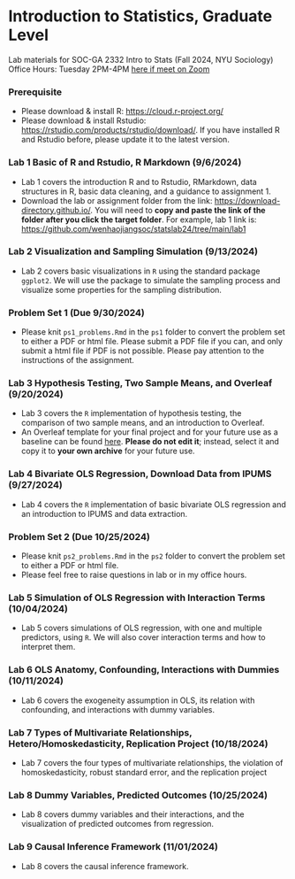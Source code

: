 # Introduction to Statistics, Graduate Level
Lab materials for SOC-GA 2332 Intro to Stats (Fall 2024, NYU Sociology) \
Office Hours: Tuesday 2PM-4PM [here if meet on Zoom](https://nyu.zoom.us/my/wenhaojiang)
 

### Prerequisite
+ Please download & install R: https://cloud.r-project.org/
+ Please download & install Rstudio: https://rstudio.com/products/rstudio/download/. If you have installed R and Rstudio before, please update it to the latest version.

### Lab 1 Basic of R and Rstudio, R Markdown (9/6/2024)
+ Lab 1 covers the introduction R and to Rstudio, RMarkdown, data structures in R, basic data cleaning, and a guidance to assignment 1.
+ Download the lab or assignment folder from the link: https://download-directory.github.io/. You will need to **copy and paste the link of the folder after you click the target folder**. For example, lab 1 link is: https://github.com/wenhaojiangsoc/statslab24/tree/main/lab1

### Lab 2 Visualization and Sampling Simulation (9/13/2024)
+ Lab 2 covers basic visualizations in `R` using the standard package `ggplot2`. We will use the package to simulate the sampling process and visualize some properties for the sampling distribution.

### Problem Set 1 (Due 9/30/2024)
+ Please knit `ps1_problems.Rmd` in the `ps1` folder to convert the problem set to either a PDF or html file. Please submit a PDF file if you can, and only submit a html file if PDF is not possible. Please pay attention to the instructions of the assignment.

### Lab 3 Hypothesis Testing, Two Sample Means, and Overleaf (9/20/2024)
+ Lab 3 covers the `R` implementation of hypothesis testing, the comparison of two sample means, and an introduction to Overleaf.
+ An Overleaf template for your final project and for your future use as a baseline can be found [here](https://www.overleaf.com/8539929553qtggbbwwpbvq). **Please do not edit it**; instead, select it and copy it to **your own archive** for your future use.

### Lab 4 Bivariate OLS Regression, Download Data from IPUMS (9/27/2024)
+ Lab 4 covers the `R` implementation of basic bivariate OLS regression and an introduction to IPUMS and data extraction.

### Problem Set 2 (Due 10/25/2024)
+ Please knit `ps2_problems.Rmd` in the `ps2` folder to convert the problem set to either a PDF or html file.
+ Please feel free to raise questions in lab or in my office hours.

### Lab 5 Simulation of OLS Regression with Interaction Terms (10/04/2024)
+ Lab 5 covers simulations of OLS regression, with one and multiple predictors, using `R`. We will also cover interaction terms and how to interpret them.

### Lab 6 OLS Anatomy, Confounding, Interactions with Dummies (10/11/2024)
+ Lab 6 covers the exogeneity assumption in OLS, its relation with confounding, and interactions with dummy variables.

### Lab 7 Types of Multivariate Relationships, Hetero/Homoskedasticity, Replication Project (10/18/2024)
+ Lab 7 covers the four types of multivariate relationships, the violation of homoskedasticity, robust standard error, and the replication project

### Lab 8 Dummy Variables, Predicted Outcomes (10/25/2024)
+ Lab 8 covers dummy variables and their interactions, and the visualization of predicted outcomes from regression.

### Lab 9 Causal Inference Framework (11/01/2024)
+ Lab 8 covers the causal inference framework.
